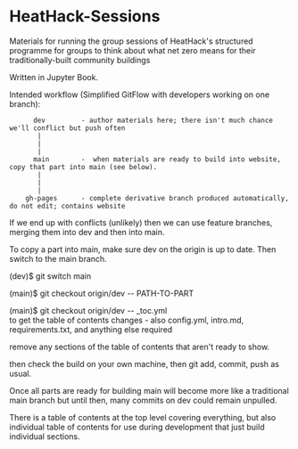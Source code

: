 # HeatHack-Sessions
Materials for running the group sessions of HeatHack's structured programme for groups to think about what net zero means for their traditionally-built community buildings 

Written in Jupyter Book.

Intended workflow (Simplified GitFlow with developers working on one branch):

          dev         - author materials here; there isn't much chance we'll conflict but push often
           |
           |
           |
          main        -  when materials are ready to build into website, copy that part into main (see below).
           |
           |
           |
        gh-pages      - complete derivative branch produced automatically, do not edit; contains website

If we end up with conflicts (unlikely) then we can use feature branches, merging them into dev and then into main.

To copy a part into main, make sure dev on the origin is up to date.  Then switch to the main branch.

(dev)$ git switch main

(main)$ git checkout origin/dev -- PATH-TO-PART

(main)$ git checkout origin/dev -- _toc.yml      
to get the table of contents changes - also config.yml, intro.md, requirements.txt, and anything else required

remove any sections of the table of contents that aren't ready to show.

then check the build on your own machine, then git add, commit, push as usual.  

Once all parts are ready for building main will become more like a traditional main branch but until then, many commits on dev could remain unpulled.

There is a table of contents at the top level covering everything, but also individual table of contents for use during development that just build individual sections.
